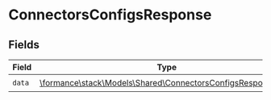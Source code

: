 # ConnectorsConfigsResponse


## Fields

| Field                                                                                                               | Type                                                                                                                | Required                                                                                                            | Description                                                                                                         |
| ------------------------------------------------------------------------------------------------------------------- | ------------------------------------------------------------------------------------------------------------------- | ------------------------------------------------------------------------------------------------------------------- | ------------------------------------------------------------------------------------------------------------------- |
| `data`                                                                                                              | [\formance\stack\Models\Shared\ConnectorsConfigsResponseData](../../Models/Shared/ConnectorsConfigsResponseData.md) | :heavy_check_mark:                                                                                                  | N/A                                                                                                                 |